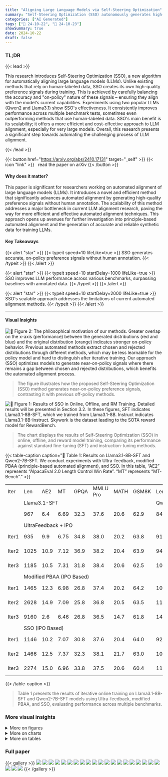 ```yaml
---
title: "Aligning Large Language Models via Self-Steering Optimization"
summary: "Self-Steering Optimization (SSO) autonomously generates high-quality preference signals for aligning LLMs, eliminating manual annotation and improving model performance significantly."
categories: ["AI Generated"]
tags: ["🔖 24-10-22", "🤗 24-10-23"]
showSummary: true
date: 2024-10-22
draft: false
---
```


### TL;DR


{{< lead >}}

This research introduces Self-Steering Optimization (SSO), a new algorithm for automatically aligning large language models (LLMs). Unlike existing methods that rely on human-labeled data, SSO creates its own high-quality preference signals during training. This is achieved by carefully balancing the accuracy and "on-policy" nature of these signals – ensuring they align with the model's current capabilities. Experiments using two popular LLMs (Qwen2 and Llama3.1) show SSO's effectiveness. It consistently improves performance across multiple benchmark tests, sometimes even outperforming methods that use human-labeled data. SSO's main benefit is its scalability; it offers a more efficient and cost-effective approach to LLM alignment, especially for very large models. Overall, this research presents a significant step towards automating the challenging process of LLM alignment.

{{< /lead >}}


{{< button href="https://arxiv.org/abs/2410.17131" target="_self" >}}
{{< icon "link" >}} &nbsp; read the paper on arXiv
{{< /button >}}

#### Why does it matter?
This paper is significant for researchers working on automated alignment of large language models (LLMs). It introduces a novel and efficient method that significantly advances automated alignment by generating high-quality preference signals without human annotation.  The scalability of this method addresses a major bottleneck in current LLM alignment research, paving the way for more efficient and effective automated alignment techniques. This approach opens up avenues for further investigation into principle-based automated alignment and the generation of accurate and reliable synthetic data for training LLMs.
#### Key Takeaways

{{< alert "star" >}}
{{< typeit speed=10 lifeLike=true >}} SSO generates accurate, on-policy preference signals without human annotation. {{< /typeit >}}
{{< /alert >}}

{{< alert "star" >}}
{{< typeit speed=10 startDelay=1000 lifeLike=true >}} SSO improves LLM performance across various benchmarks, surpassing baselines with annotated data. {{< /typeit >}}
{{< /alert >}}

{{< alert "star" >}}
{{< typeit speed=10 startDelay=2000 lifeLike=true >}} SSO's scalable approach addresses the limitations of current automated alignment methods. {{< /typeit >}}
{{< /alert >}}

------
#### Visual Insights



![](figures/figures_2_0.png "🔼 Figure 2: The philosophical motivation of our methods. Greater overlap on the x-axis (performance) between the generated distributions (red and blue) and the original distribution (orange) indicates stronger on-policy behavior. Previous automated methods extract chosen and rejected distributions through different methods, which may be less learnable for the policy model and hard to distinguish after iterative training. Our approach (SSO) optimizes models to generate near-on-policy signals where there remains a gap between chosen and rejected distributions, which benefits the automated alignment process.")

> The figure illustrates how the proposed Self-Steering Optimization (SSO) method generates near-on-policy preference signals, contrasting it with previous off-policy methods.





![](charts/charts_1_0.png "🔼 Figure 1: Results of SSO in Online, Offline, and RM Training. Detailed results will be presented in Section 3.2. In these figures, SFT indicates Llama3.1-8B-SFT, which we trained from Llama3.1-8B. Instruct indicates Llama3.1-8B-Instruct. Skywork is the dataset leading to the SOTA reward model for RewardBench.")

> The chart displays the results of Self-Steering Optimization (SSO) in online, offline, and reward model training, comparing its performance against standard fine-tuning (SFT) and instruction-tuning methods.





{{< table-caption caption="🔽 Table 1: Results on Llama3.1-8B-SFT and Qwen2-7B-SFT. We conduct experiments with Ultra-feedback, modified PBAA (principle-based automated alignment), and SSO. In this table, “AE2” represents “AlpacaEval 2.0 Length Control Win Rate”. “MT” represents “MT-Bench”." >}}
<br><table id='4' style='font-size:16px'><tr><td>Iter</td><td>Len</td><td>AE2</td><td>MT</td><td>GPQA</td><td>MMLU Pro</td><td>MATH</td><td>GSM8K</td><td>Len</td><td>AE2 MT</td><td>GPQA</td><td>MMLU Pro</td><td>MATH</td><td>GSM8K</td></tr><tr><td></td><td colspan="7">Llama3.1-SFT</td><td colspan="6">Qwen2-SFT</td></tr><tr><td></td><td>967</td><td>6.4</td><td>6.69</td><td>32.3</td><td>37.6</td><td>20.6</td><td>62.9</td><td>841</td><td>12.1 7.42</td><td>33.8</td><td>42.5</td><td>44.7</td><td>78.7</td></tr><tr><td></td><td colspan="13">UltraFeedback + IPO</td></tr><tr><td>Iter1</td><td>935</td><td>9.9</td><td>6.75</td><td>34.8</td><td>38.0</td><td>20.2</td><td>63.8</td><td>917</td><td>12.2 7.38</td><td>32.8</td><td>42.6</td><td>45.5</td><td>79.6</td></tr><tr><td>Iter2</td><td>1025</td><td>10.9</td><td>7.12</td><td>36.9</td><td>38.2</td><td>20.4</td><td>63.9</td><td>942</td><td>12.4 7.48</td><td>31.8</td><td>42.1</td><td>45.8</td><td>79.0</td></tr><tr><td>Iter3</td><td>1185</td><td>10.5</td><td>7.31</td><td>31.8</td><td>38.4</td><td>20.6</td><td>62.5</td><td>1014</td><td>13.7 7.60</td><td>31.8</td><td>42.1</td><td>45.4</td><td>78.7</td></tr><tr><td></td><td colspan="13">Modified PBAA (IPO Based)</td></tr><tr><td>Iter1</td><td>1465</td><td>12.3</td><td>6.98</td><td>26.8</td><td>37.4</td><td>20.2</td><td>64.2</td><td>1011</td><td>12.5 7.52</td><td>31.3</td><td>42.3</td><td>45.3</td><td>79.2</td></tr><tr><td>Iter2</td><td>2628</td><td>14.9</td><td>7.09</td><td>25.8</td><td>36.8</td><td>20.5</td><td>63.5</td><td>1183</td><td>14.5 7.62</td><td>33.3</td><td>42.4</td><td>46.0</td><td>79.4</td></tr><tr><td>Iter3</td><td>9160</td><td>2.6</td><td>6.46</td><td>26.8</td><td>36.5</td><td>14.7</td><td>61.8</td><td>1402</td><td>16.9 7.71</td><td>33.3</td><td>41.8</td><td>46.3</td><td>79.6</td></tr><tr><td></td><td colspan="13">SSO (IPO Based)</td></tr><tr><td>Iter1</td><td>1146</td><td>10.2</td><td>7.07</td><td>30.8</td><td>37.6</td><td>20.4</td><td>64.0</td><td>929</td><td>12.9 7.25</td><td>29.3</td><td>42.7</td><td>45.7</td><td>78.7</td></tr><tr><td>Iter2</td><td>1466</td><td>12.5</td><td>7.37</td><td>32.3</td><td>38.1</td><td>21.7</td><td>63.0</td><td>1025</td><td>15.0 7.47</td><td>31.8</td><td>42.0</td><td>45.6</td><td>78.3</td></tr><tr><td>Iter3</td><td>2274</td><td>15.0</td><td>6.96</td><td>33.8</td><td>37.5</td><td>20.6</td><td>60.4</td><td>1120</td><td>17.3 7.75</td><td>33.8</td><td>41.9</td><td>46.4</td><td>79.8</td></tr></table>{{< /table-caption >}}

> Table 1 presents the results of iterative online training on Llama3.1-8B-SFT and Qwen2-7B-SFT models using Ultra-feedback, modified PBAA, and SSO, evaluating performance across multiple benchmarks.



### More visual insights

<details>
<summary>More on figures
</summary>


![](figures/figures_2_1.png "🔼 Figure 2: The philosophical motivation of our methods. Greater overlap on the x-axis (performance) between the generated distributions (red and blue) and the original distribution (orange) indicates stronger on-policy behavior. Previous automated methods extract chosen and rejected distributions through different methods, which may be less learnable for the policy model and hard to distinguish after iterative training. Our approach (SSO) optimizes models to generate near-on-policy signals where there remains a gap between chosen and rejected distributions, which benefits the automated alignment process.")

> The figure illustrates how the proposed Self-Steering Optimization (SSO) method generates near on-policy preference signals, unlike previous off-policy methods, by progressively optimizing the model to maintain a gap between chosen and rejected responses throughout iterative training.


![](figures/figures_3_0.png "🔼 Figure 3: Our approach consists of two iterative steps: 1) Constructing contrastive prompts and sampling responses. Given a query, the policy model first identifies the most relevant features and principles to the query. We then construct a pair of contrastive prompts based on these principles and sample corresponding responses. These responses are then used to form three preference pairs for alignment. 2) Training the model with a weighted objective incorporating three distinct losses.")

> The figure illustrates the two-step process of Self-Steering Optimization (SSO), showing how contrastive prompts are constructed and used to train a model with three preference pairs.


![](figures/figures_4_0.png "🔼 Figure 1: Results of SSO in Online, Offline, and RM Training. Detailed results will be presented in Section 3.2. In these figures, SFT indicates Llama3.1-8B-SFT, which we trained from Llama3.1-8B. Instruct indicates Llama3.1-8B-Instruct. Skywork is the dataset leading to the SOTA reward model for RewardBench.")

> Figure 1 shows the results of Self-Steering Optimization (SSO) in online, offline, and reward model (RM) training on two foundation models, comparing the performance with and without SSO.


</details>



<details>
<summary>More on charts
</summary>


![](charts/charts_8_0.png "🔼 Figure 4: Quality analysis of synthetic data for Llama3.1-SFT training.")

> The chart displays the accuracy and on-policy nature of synthetic preference signals generated by SSO and PBAA across three training iterations.


![](charts/charts_8_1.png "🔼 Figure 4: Quality analysis of synthetic data for Llama3.1-SFT training.")

> The chart compares the accuracy and on-policy nature of synthetic preference signals generated by SSO and IPO across three training iterations.


![](charts/charts_9_0.png "🔼 Figure 5: Results of Different Optimization Loss on Llama3.1-Instruct.")

> The chart displays the performance of Llama3.1-Instruct model with different optimization losses (W and W') across multiple iterations on AlpacaEval 2.0 and MT Bench.


</details>



<details>
<summary>More on tables
</summary>


{{< table-caption caption="🔽 Table 2: Results on Llama3.1-8B-Instruct and Qwen2-7B-Instruct." >}}
<br><table id='8' style='font-size:14px'><tr><td>Method</td><td>AE2</td><td>MT</td><td>MMLU Pro</td><td>MATH</td></tr><tr><td colspan="5">Llama3.1-Instruct</td></tr><tr><td>Instruct</td><td>32.8</td><td>8.34</td><td>42.9</td><td>40.9</td></tr><tr><td>UltraFeedback</td><td>39.3</td><td>8.00</td><td>46.1</td><td>42.8</td></tr><tr><td>PBAA</td><td>27.2</td><td>8.28</td><td>46.8</td><td>42.3</td></tr><tr><td>SSO</td><td>39.2</td><td>8.48</td><td>47.4</td><td>43.7</td></tr><tr><td colspan="5">Qwen2-instruct</td></tr><tr><td>Instruct</td><td>33.2</td><td>8.37</td><td>44.4</td><td>50.4</td></tr><tr><td>UltraFeedback</td><td>19.3</td><td>7.79</td><td>43.8</td><td>30.6</td></tr><tr><td>PBAA</td><td>30.7</td><td>8.41</td><td>44.2</td><td>32.4</td></tr><tr><td>SSO</td><td>36.2</td><td>8.47</td><td>44.5</td><td>50.4</td></tr></table>{{< /table-caption >}}

> Table 2 presents the results of applying SSO to already aligned models, Llama3.1-8B-Instruct and Qwen2-7B-Instruct, showing improvements in both subjective and objective benchmarks.


{{< table-caption caption="🔽 Table 3: Results on Llama3.1 trained with synthetic offline data." >}}
<br><table id='2' style='font-size:14px'><tr><td>Model</td><td>Training Data</td><td>Len</td><td>AE2</td><td>MT</td><td>GPQA</td><td>MMLU Pro</td><td>MATH</td><td>GSM8K</td></tr><tr><td rowspan="2">SFT</td><td rowspan="2">Ultrafeedback SSO</td><td>1283</td><td>11.5</td><td>7.23</td><td>32.3</td><td>38.5</td><td>20.1</td><td>61.2</td></tr><tr><td>1319</td><td>18.0</td><td>7.36</td><td>32.8</td><td>35.5</td><td>20.6</td><td>62.9</td></tr><tr><td rowspan="2">Instruct</td><td rowspan="2">Ultrafeedback SSO</td><td>2105</td><td>41.2</td><td>8.13</td><td>32.8</td><td>46.1</td><td>42.8</td><td>82.9</td></tr><tr><td>2446</td><td>41.5</td><td>8.58</td><td>36.1</td><td>48.6</td><td>43.3</td><td>84.5</td></tr></table>{{< /table-caption >}}

> Table 3 presents the results of Llama3.1 model trained with synthetic offline data generated by SSO on various benchmarks including AE2, MT, GPQA, MATH, GSM8K, and MMLU Pro.


{{< table-caption caption="🔽 Table 4: Our Reward Models" >}}
<br><table id='7' style='font-size:18px'><tr><td>Training Data</td><td>Avg</td><td>Chat</td><td>Chat Hard</td><td>Safety</td><td>Reason</td></tr><tr><td>Skywork</td><td>90.8</td><td>93.6</td><td>85.5</td><td>90.1</td><td>94.1</td></tr><tr><td>Skywork + Synthetic</td><td>91.7</td><td>93.3</td><td>86.2</td><td>92.6</td><td>94.9</td></tr><tr><td>Skywork + UltraFeedback</td><td>90.9</td><td>95.8</td><td>80.0</td><td>92.3</td><td>95.3</td></tr></table>{{< /table-caption >}}

> The table presents the performance of reward models trained with different datasets on RewardBench, showing the average scores for chat, chat-hard, safety, and reason.


{{< table-caption caption="🔽 Table 5: Results on Qwen2-7B-Instruct under different ablations (Iteration 3)." >}}
<br><table id='11' style='font-size:14px'><tr><td>Method</td><td>Len</td><td>AE2</td><td>MT</td></tr><tr><td>Instruct</td><td>1786</td><td>33.24</td><td>8.37</td></tr><tr><td>SSO</td><td>2789</td><td>36.18</td><td>8.47</td></tr><tr><td>w/o W</td><td>4512</td><td>36.07</td><td>8.35</td></tr><tr><td>w/o g</td><td>2799</td><td>36.03</td><td>8.40</td></tr><tr><td>w/o W, g</td><td>4458</td><td>30.70</td><td>8.41</td></tr></table>{{< /table-caption >}}

> This table presents the ablation study results on Qwen2-7B-Instruct model with different components removed, showing the impact on the performance metrics of AE2 and MT.


{{< table-caption caption="🔽 Table 6: Results with DPO-Based SSO." >}}
<br><table id='10' style='font-size:16px'><tr><td rowspan="2">Model</td><td>Len</td><td>AE2</td><td>MT</td><td>II Len</td><td>AE2</td><td>MT</td></tr><tr><td colspan="3">Qwen2</td><td colspan="3">Llama3,1</td></tr><tr><td>Instruct Model</td><td>1786</td><td>33.2</td><td>8.37</td><td>2146</td><td>32.8</td><td>8.34</td></tr><tr><td>Modified PBAA(DPO Based) Iter3</td><td>3653</td><td>32.9</td><td>8.27</td><td>2947</td><td>40.0</td><td>8.39</td></tr><tr><td>SSO(DPO Based) Iter3</td><td>2611</td><td>37.2</td><td>8.46</td><td>2745</td><td>41.4</td><td>8.57</td></tr></table>{{< /table-caption >}}

> Table 6 presents the experimental results of SSO based on DPO Loss for Qwen2-7B-Instruct and Llama3.1-8B-Instruct.


{{< table-caption caption="🔽 Table 7: Results on Infinity-Instruct-7M-Gen-Llama3.1-8B" >}}
<br><table id='13' style='font-size:16px'><tr><td>Model</td><td>Len</td><td>AE2</td><td>MT</td><td>GPQA</td><td>MMLU Pro</td><td>MATH</td><td>GSM8K</td></tr><tr><td>Llama3.1-Instruct</td><td>2146</td><td>32.8</td><td>8.34</td><td>27.3</td><td>42.9</td><td>40.9</td><td>80.8</td></tr><tr><td>Infinity-Llama3.1-SFT</td><td>1758</td><td>37.5</td><td>7.49</td><td>24.7</td><td>40.4</td><td>33.4</td><td>76.6</td></tr><tr><td>Infinity-Llama3.1-SSO Iter3</td><td>1964</td><td>50.0</td><td>8.02</td><td>37.4</td><td>42.9</td><td>35.8</td><td>80.7</td></tr></table>{{< /table-caption >}}

> Table 7 presents the results of applying SSO to a stronger SFT model of Llama3.1-8B, demonstrating improved performance on several benchmarks.


{{< table-caption caption="🔽 Table 1: Results on Llama3.1-8B-SFT and Qwen2-7B-SFT. We conduct experiments with Ultra-feedback, modified PBAA (principle-based automated alignment), and SSO. In this table, 'AE2' represents 'AlpacaEval 2.0 Length Control Win Rate'. 'MT' represents 'MT-Bench'." >}}
<br><table id='7' style='font-size:14px'><tr><td>Iter</td><td>Len</td><td>AE2</td><td>MT</td><td>GPQA</td><td>MMLU Pro</td><td>MATH</td><td>GSM8K</td><td>Len AE2</td><td>MT</td><td>GPQA</td><td></td><td>MMLU Pro</td><td>MATH</td><td>GSM8K</td></tr><tr><td></td><td colspan="7">Llama3.1-Instruct</td><td colspan="7">Qwen2-Instruct</td></tr><tr><td></td><td>2146</td><td>32.8</td><td>8.34</td><td>27.3</td><td>42.9</td><td>40.9</td><td>80.8</td><td>1786</td><td>33.2</td><td>8.37</td><td>25.8</td><td>44.4</td><td>50.4</td><td>80.4</td></tr><tr><td></td><td colspan="14">UltraFeedBack+IPO</td></tr><tr><td>Iter1</td><td>2204</td><td>35.0</td><td>8.19</td><td>33.3</td><td>44.1</td><td>41.9</td><td>82.2</td><td>1955</td><td>35.6</td><td>8.17</td><td>28.8</td><td>44.5</td><td>46.8</td><td>76.9</td></tr><tr><td>Iter2</td><td>2211</td><td>37.2</td><td>8.10</td><td>36.9</td><td>45.1</td><td>42.8</td><td>82.0</td><td>1976</td><td>31.0</td><td>8.23</td><td>26.3</td><td>44.3</td><td>38.9</td><td>73.8</td></tr><tr><td>Iter3</td><td>2177</td><td>39.3</td><td>8.00</td><td>31.3</td><td>46.1</td><td>42.8</td><td>82.9</td><td>1999</td><td>19.3</td><td>7.79</td><td>25.3</td><td>43.8</td><td>30.6</td><td>71.1</td></tr><tr><td></td><td colspan="14">Modified PBAA(IPO Based)</td></tr><tr><td>Iter1</td><td>2292</td><td>40.2</td><td>8.31</td><td>31.3</td><td>45.7</td><td>42.5</td><td>83.4</td><td>2252</td><td>34.6</td><td>8.41</td><td>29.8</td><td>44.8</td><td>49.7</td><td>77.1</td></tr><tr><td>Iter2</td><td>2588</td><td>37.8</td><td>8.38</td><td>31.8</td><td>47.1</td><td>41.6</td><td>79.6</td><td>3034</td><td>32.0</td><td>8.38</td><td>30.3</td><td>44.3</td><td>43.3</td><td>73.5</td></tr><tr><td>Iter3</td><td>2936</td><td>27.2</td><td>8.28</td><td>30.8</td><td>46.8</td><td>42.3</td><td>73.4</td><td>4458</td><td>30.7</td><td>8.41</td><td>30.3</td><td>44.2</td><td>32.4</td><td>70.4</td></tr><tr><td></td><td colspan="14">SSO(IPO Based)</td></tr><tr><td>Iter1</td><td>2220</td><td>39.0</td><td>8.37</td><td>32.8</td><td>45.7</td><td>42.3</td><td>82.6</td><td>2062</td><td>34.9</td><td>8.42</td><td>30.3</td><td>44.2</td><td>50.0</td><td>79.8</td></tr><tr><td>Iter2</td><td>2416</td><td>40.7</td><td>8.45</td><td>35.4</td><td>47.3</td><td>43.3</td><td>83.5</td><td>2390</td><td>35.1</td><td>8.46</td><td>29.8</td><td>44.7</td><td>51.6</td><td>77.6</td></tr><tr><td>Iter3</td><td>2670</td><td>39.2</td><td>8.48</td><td>32.3</td><td>47.4</td><td>43.7</td><td>81.9</td><td>2789</td><td>36.2</td><td>8.47</td><td>27.3</td><td>44.5</td><td>50.4</td><td>77.0</td></tr></table>{{< /table-caption >}}

> Table 1 presents the results of experiments on Llama3.1-8B-SFT and Qwen2-7B-SFT models using Ultra-feedback, modified PBAA, and SSO, evaluating performance across various metrics including AlpacaEval 2.0, MT-Bench, GPQA, MMLU Pro, MATH, and GSM8K.


{{< table-caption caption="🔽 Table 8: Results on Llama3.1-8B-Instruct and Qwen2-7B-Instruct." >}}
<br><table id='11' style='font-size:16px'><tr><td rowspan="2">Model</td><td>Len</td><td>AE2 LWR</td><td>AE2 WR</td><td>MT</td><td>Len</td><td>AE2 LWR</td><td>AE2 WR</td><td>MT</td></tr><tr><td colspan="4">Qwen2</td><td colspan="4">Llama3,1</td></tr><tr><td>Instruct</td><td>1786</td><td>33.2</td><td>29.0</td><td>8.37 II</td><td>2146</td><td>32.8</td><td>35.2</td><td>8.34</td></tr><tr><td>DPO-Iter1</td><td>2245</td><td>33.5</td><td>36.5</td><td>8.31</td><td>2373</td><td>37.7</td><td>42.4</td><td>8.42</td></tr><tr><td>DPO-Iter2</td><td>2877</td><td>35.1</td><td>42.9</td><td>8.35</td><td>2693</td><td>38.2</td><td>45.6</td><td>8.54</td></tr><tr><td>DPO-Iter3</td><td>3653</td><td>32.9</td><td>44.6</td><td>8.27</td><td>2947</td><td>40.0</td><td>49.3</td><td>8.39</td></tr><tr><td>SSODpo-Iter1</td><td>2125</td><td>33.8</td><td>34.9</td><td>8.35</td><td>2405</td><td>35.1</td><td>40.3</td><td>8.38</td></tr><tr><td>SSODpo-Iter2</td><td>2301</td><td>38.1</td><td>41.6</td><td>8.17</td><td>2584</td><td>37.5</td><td>44.4</td><td>8.40</td></tr><tr><td>SSODpo-Iter3</td><td>2611</td><td>37.2</td><td>43.4</td><td>8.46</td><td>2745</td><td>41.4</td><td>43.2</td><td>8.57</td></tr></table>{{< /table-caption >}}

> Table 8 presents the detailed results of experiments conducted on Llama3.1-8B-Instruct and Qwen2-7B-Instruct models, comparing their performance across various metrics with different training methods.


{{< table-caption caption="🔽 Table 1: Results on Llama3.1-8B-SFT and Qwen2-7B-SFT. We conduct experiments with Ultra-feedback, modified PBAA (principle-based automated alignment), and SSO. In this table, 'AE2' represents 'AlpacaEval 2.0 Length Control Win Rate'. 'MT' represents 'MT-Bench'." >}}
<br><table id='4' style='font-size:14px'><tr><td>Iter</td><td>Len</td><td>AE2 LWR</td><td>AE2 WR</td><td>MT</td><td>Len</td><td>AE2 LWR</td><td>AE2 WR</td><td>MT</td></tr><tr><td></td><td colspan="4">Llama3-SFT</td><td colspan="4">Llama3-Instruct</td></tr><tr><td></td><td>1126</td><td>13.3</td><td>7.8</td><td>7.23 II</td><td>1965</td><td>33.6</td><td>33.1</td><td>7.93</td></tr><tr><td></td><td colspan="8">UltraFeedBack+IPO</td></tr><tr><td>Iter1</td><td>1704</td><td>24.8</td><td>21.2</td><td>8.02</td><td>1963</td><td>35.5</td><td>21.2</td><td>7.84</td></tr><tr><td>Iter2</td><td>1859</td><td>33.8</td><td>30.9</td><td>8.07</td><td>1935</td><td>37.2</td><td>30.9</td><td>7.90</td></tr><tr><td>Iter3</td><td>1932</td><td>33.2</td><td>33.1</td><td>7.90</td><td>1904</td><td>37.5</td><td>33.1</td><td>7.95</td></tr><tr><td></td><td colspan="8">Modified PBAA(IPO Based)</td></tr><tr><td>Iter1</td><td>1647</td><td>29.4</td><td>23.2</td><td>7.82</td><td>2070</td><td>37.4</td><td>39.2</td><td>8.01</td></tr><tr><td>Iter2</td><td>2900</td><td>30.8</td><td>34.3</td><td>8.02</td><td>2598</td><td>35.5</td><td>44.7</td><td>8.25</td></tr><tr><td>Iter3</td><td>6170</td><td>15.2</td><td>21.1</td><td>7.04</td><td>3379</td><td>25.6</td><td>38.6</td><td>8.10</td></tr><tr><td></td><td colspan="8">SSO(IPO Based)</td></tr><tr><td>Iter1</td><td>1345</td><td>24.2</td><td>15.8</td><td>7.75</td><td>2004</td><td>36.6</td><td>36.3</td><td>7.92</td></tr><tr><td>Iter2</td><td>1647</td><td>29.8</td><td>24.3</td><td>7.82</td><td>2306</td><td>37.6</td><td>42.2</td><td>8.24</td></tr><tr><td>Iter3</td><td>2015</td><td>32.7</td><td>34.5</td><td>8.05</td><td>2760</td><td>33.1</td><td>43.7</td><td>8.16</td></tr></table>{{< /table-caption >}}

> Table 1 presents the results of experiments conducted on Llama3.1-8B-SFT and Qwen2-7B-SFT models using Ultra-feedback, modified PBAA, and SSO, comparing their performance across various metrics, including AlpacaEval 2.0, MT-Bench, GPQA, MMLU Pro, MATH, and GSM8K.


{{< table-caption caption="🔽 Table 1: Results on Llama3.1-8B-SFT and Qwen2-7B-SFT. We conduct experiments with Ultra-feedback, modified PBAA (principle-based automated alignment), and SSO. In this table, 'AE2' represents 'AlpacaEval 2.0 Length Control Win Rate'. 'MT' represents 'MT-Bench'." >}}
<br><table id='7' style='font-size:18px'><tr><td>Model</td><td>Len</td><td>AE2</td><td>MT</td><td>GPQA</td><td>MMLU Pro</td><td>MATH</td><td>GSM8K</td></tr><tr><td></td><td colspan="7">Llama3.1-SFT</td></tr><tr><td>SFT</td><td>967</td><td>6.4</td><td>6.69</td><td>32.3</td><td>37.6</td><td>20.6</td><td>62.9</td></tr><tr><td>Ultrafeedback</td><td>1283</td><td>11.47</td><td>7.23</td><td>32.3</td><td>38.5</td><td>20.1</td><td>61.2</td></tr><tr><td>SSO</td><td>1319</td><td>18.0</td><td>7.36</td><td>32.8</td><td>35.5</td><td>20.6</td><td>62.9</td></tr><tr><td></td><td colspan="7">Llama3.1-Instruct</td></tr><tr><td>Instruct</td><td>2146</td><td>32.8</td><td>8.34</td><td>27.3</td><td>42.9</td><td>40.9</td><td>80.8</td></tr><tr><td>Ultrafeedback</td><td>2105</td><td>41.2</td><td>8.13</td><td>32.8</td><td>46.1</td><td>42.8</td><td>82.9</td></tr><tr><td>SSO</td><td>2446</td><td>41.5</td><td>8.58</td><td>36.1</td><td>48.6</td><td>43.3</td><td>84.5</td></tr></table>{{< /table-caption >}}

> Table 1 presents the results of experiments conducted on Llama3.1-8B-SFT and Qwen2-7B-SFT models using Ultra-feedback, modified PBAA, and SSO, evaluating performance across various metrics including AlpacaEval 2.0, MT-Bench, GPQA, MMLU Pro, MATH, and GSM8K.


{{< table-caption caption="🔽 Table 12: Results on Qwen2-7B-Instruct and Llama3.1-8B-Instruct under different ablations." >}}
<br><table id='7' style='font-size:14px'><tr><td colspan="2">Method</td><td>Len</td><td>AE2</td><td>MT</td><td>Len</td><td>AE2</td><td>MT</td></tr><tr><td colspan="2">Model</td><td colspan="3">Qwen2-7B-Instruct</td><td colspan="3">Llama3.1-8B-Instruct</td></tr><tr><td rowspan="3">SSO</td><td>Iter1</td><td>2062</td><td>34.92</td><td>8.42</td><td>2220</td><td>39.02</td><td>8.37</td></tr><tr><td>Iter2</td><td>2390</td><td>35.12</td><td>8.46</td><td>2416</td><td>40.73</td><td>8.45</td></tr><tr><td>Iter3</td><td>2789</td><td>36.18</td><td>8.47</td><td>2670</td><td>39.57</td><td>8.48</td></tr><tr><td rowspan="3">w/o W</td><td>Iter1</td><td>2244</td><td>35.12</td><td>8.28</td><td>2297</td><td>39.30</td><td>8.31</td></tr><tr><td>Iter2</td><td>3001</td><td>33.43</td><td>8.36</td><td>2592</td><td>37.35</td><td>8.43</td></tr><tr><td>Iter3</td><td>4512</td><td>36.07</td><td>8.35</td><td>2805</td><td>30.44</td><td>8.35</td></tr><tr><td rowspan="3">w/o g</td><td>Iter1</td><td>2042</td><td>35.38</td><td>8.29</td><td>2226</td><td>39.59</td><td>8.30</td></tr><tr><td>Iter2</td><td>2409</td><td>36.07</td><td>8.21</td><td>2433</td><td>40.13</td><td>8.27</td></tr><tr><td>Iter3</td><td>2799</td><td>36.03</td><td>8.40</td><td>2675</td><td>34.25</td><td>8.54</td></tr><tr><td rowspan="3">w/o W, g</td><td>Iter1</td><td>2252</td><td>34.55</td><td>8.41</td><td>2292</td><td>40.22</td><td>8.31</td></tr><tr><td>Iter2</td><td>3034</td><td>32.02</td><td>8.38</td><td>2588</td><td>37.75</td><td>8.38</td></tr><tr><td>Iter3</td><td>4458</td><td>30.70</td><td>8.41</td><td>2936</td><td>27.24</td><td>8.28</td></tr></table>{{< /table-caption >}}

> Table 12 presents the results of an ablation study on Qwen2-7B-Instruct and Llama3.1-8B-Instruct models under different ablation settings, showing the impact of removing the weight function (W), self-steering loss (G), or both on the model performance.


{{< table-caption caption="🔽 Table 1: Results on Llama3.1-8B-SFT and Qwen2-7B-SFT. We conduct experiments with Ultra-feedback, modified PBAA (principle-based automated alignment), and SSO. In this table, 'AE2' represents 'AlpacaEval 2.0 Length Control Win Rate'. 'MT' represents 'MT-Bench'." >}}
<table id='13' style='font-size:14px'><tr><td>Feature Name</td><td>Principles</td></tr><tr><td></td><td>adjective : [ , Engaging' , Dull , ] ,</td></tr><tr><td>Engagement</td><td></td></tr></table>{{< /table-caption >}}

> Table 1 presents the results of iterative online training experiments comparing the performance of Self-Steering Optimization (SSO) against modified principle-based alignment and Ultra-feedback on Llama3.1-8B-SFT and Qwen2-7B-SFT models across various metrics.


{{< table-caption caption="🔽 Table 1: Results on Llama3.1-8B-SFT and Qwen2-7B-SFT. We conduct experiments with Ultra-feedback, modified PBAA (principle-based automated alignment), and SSO. In this table, 'AE2' represents 'AlpacaEval 2.0 Length Control Win Rate'. 'MT' represents 'MT-Bench'." >}}
<table id='1' style='font-size:14px'><tr><td></td><td>Good Principle: Create responses that are designed to captivate the user' S attention and encourage active engagement . This involves personalizing the content to align with the user' s interests, preferences, and prior interactions · Use a friendly and conversational tone that invites the user to participate in a dialogue rather than simply receiving information . Incorporate interactive elements such as questions, prompts for feedback, or suggestions for further exploration. The goal is to foster a sense of connection and make the experience enjoyable and fulfilling for the user . Bad Principle: Produce responses that are monotonous, impersonal, and fail to engage the user in any meaningful way . This involves ignoring the user' s interests and preferences, opting instead for generic content that does not resonate on a personal level · Use a formal or detached tone that discourages conversation and makes the interaction feel transactional. Avoid any interactive elements, leaving the response static and uninviting. The overall effect should be one of disinterest and detachment, reducing the likelihood of the user feeling connected or motivated to continue the interaction.</td></tr><tr><td></td><td>adjective: [ , Accurate' , Inaccurate' ] ,</td></tr><tr><td>Accuracy</td><td>Good Principle: Commit to delivering responses that are meticulously accurate and grounded in verified facts. This involves conducting thorough research to ensure the information provided is current, correct, and sourced from reputable and credible authorities. Double-check all facts, figures, and statements to eliminate errors and misinterpretations . Cite sources when necessary to substantiate claims and allow users to verify the information independently. Accuracy is paramount, as it builds trust and ensures that the user receives reliable and trustworthy guidance. Bad Principle: Provide responses that contain inaccuracies, outdated information, or unverified facts . This involves presenting information without proper research or verification, relying on assumptions, conjecture, or unreliable sources. Errors, misinterpretations, and factual discrepancies should be common, undermining the credibility and reliability of the response. Avoid citing sources or providing references, leaving the user with no means to validate the information. Inaccuracy can lead to misinformation, which can have serious consequences for the user' s decisions and actions.</td></tr><tr><td>Literariness</td><td>adjective: ['Literary' , Boring' ] , Good Principle: Craft responses that showcase a refined command of language and incorporate literary techniques to make the content more captivating and enjoyable. Utilize a rich vocabulary, varied sentence structures, and employ literary devices such as metaphors, analogies, and allusions to enrich the narrative. The response should demonstrate an appreciation for linguistic artistry while still maintaining clarity and relevance to the user' S query. Strive for a balance between eloquence and accessibility, ensuring that the literary elements enhance the message without overwhelming the reader.</td></tr></table>{{< /table-caption >}}

> Table 1 presents the results of experiments comparing the performance of Self-Steering Optimization (SSO) against modified principle-based alignment and Ultra-feedback on Llama3.1-8B-SFT and Qwen2-7B-SFT across multiple benchmarks.


{{< table-caption caption="🔽 Table 1: Results on Llama3.1-8B-SFT and Qwen2-7B-SFT. We conduct experiments with Ultra-feedback, modified PBAA (principle-based automated alignment), and SSO. In this table, 'AE2' represents 'AlpacaEval 2.0 Length Control Win Rate'. 'MT' represents 'MT-Bench'." >}}
<table id='1' style='font-size:14px'><tr><td></td><td>Bad Principle: Compose responses that lack literary finesse, using plain or crude language that detracts from the overall quality of the content . Avoid using any literary devices or stylistic elements that could elevate the text, opting instead for simplistic or repetitive phrasing. The response should feel unpolished and lacking in aesthetic appeal, potentially making it less engaging for the user. Disregard the opportunity to create a more compelling narrative by failing to utilize the richness of language, resulting in a response that is functional but devoid of literary merit</td></tr><tr><td rowspan="3">Helpfulness</td><td>adjective: [ , Helpful' , Unhelpful' ] ,</td></tr><tr><td>Good Principle : Focus on delivering responses that are genuinely helpful and cater to the user' S specific needs. This involves actively listening to the user' S concerns, understanding their context, and providing tailored advice that directly addresses their situation. Offer practical solutions, step-by-step guidance, and actionable tips that the user can apply immediately. Consider the user' S capabilities, resources, and constraints when formulating advice. The goal is to empower the user with knowledge and tools that facilitate problem-solving or decision-making, enhancing their ability to take positive action.</td></tr><tr><td>Bad Principle: Provide responses that are vague, irrelevant, or unhelpful, failing to address the user' S actual needs. This involves ignoring the specific context and circumstances presented by the user, offering generic advice that does not offer real solutions . Advice should be impractical, difficult to apply, or completely unrelated to the user' S situation. Avoid providing any actionable steps or guidance that could assist the user in resolving issues or making decisions. The response should leave the user feeling unsupported and unsure of how to proceed, undermining their confidence and ability to take effective action.</td></tr><tr><td rowspan="2">Comprehensiveness</td><td>adjective: [' Comprehensive' , Incomplete' ] ,</td></tr><tr><td>Good Principle : Strive to deliver responses that are comprehensive, covering all pertinent aspects of the topic or question at hand. This involves conducting thorough research to gather a wide range of information, including different perspectives, nuances, and details that contribute to a holistic understanding · Ensure that the response addresses all aspects of the user' S query, providing a complete and detailed explanation · Include supplementary material, such as links, references, or examples, to enrich the response and offer additional resources for further exploration. A comprehensive approach demonstrates expertise and dedication to providing the user with a well-rounded and informative answer .</td></tr></table>{{< /table-caption >}}

> Table 1 presents the results of experiments conducted on Llama3.1-8B-SFT and Qwen2-7B-SFT models using Ultra-feedback, modified PBAA, and SSO, evaluating performance across multiple benchmarks.


{{< table-caption caption="🔽 Table 1: Results on Llama3.1-8B-SFT and Qwen2-7B-SFT. We conduct experiments with Ultra-feedback, modified PBAA (principle-based automated alignment), and SSO. In this table, 'AE2' represents 'AlpacaEval 2.0 Length Control Win Rate'. 'MT' represents 'MT-Bench'." >}}
<table id='1' style='font-size:14px'><tr><td></td><td>Bad Principle: Offer responses that are superficial, lacking depth, or omit key details, resulting in an incomplete understanding of the topic. This involves skimming over important aspects of the question, ignoring alternative viewpoints, or failing to delve into the nuances of the subject matter · Provide minimal information, leaving out critical details that would contribute to a more thorough understanding. Avoid incorporating supplementary material or additional resources that could help the user gain a broader perspective . An incomplete response may leave the user feeling unsatisfied, uninformed, and unable to fully grasp the complexities of the topic.</td></tr><tr><td>Logicality</td><td>adjective: [ , Logical' , Illogical , ] ,</td></tr><tr><td></td><td>Good Principle : Construct responses that adhere to strict logical principles, ensuring each point flows seamlessly from the last, forming a coherent and well-reasoned argument . Start with a clear premise or statement of the issue, then methodically develop the argument by presenting supporting evidence, examples, and reasoning. Each segment of the response should logically progress to the next, building towards a sound conclusion . Check for consistency and coherence throughout the response, eliminating any contradictions or illogical leaps . The goal is to present a rational and persuasive case that respects the user' S intelligence and fosters a deeper understanding of the topic. Bad Principle : Create responses that lack a clear structure or logical flow, leading to confusion and a weakened argument . Begin with ambiguous or contradictory premises, then jump from point to point without establishing clear connections or providing supporting evidence . Allow the response to meander, losing focus and failing to build a coherent argument · Conclude with a haphazard or unrelated statement, leaving the user uncertain about the intended message. Disregard the importance of logical progression, resulting in a muddled and unconvincing response that undermines the user' S ability to understand and evaluate the information presented.</td></tr><tr><td>Safety</td><td>adjective: [' Safe' , Unsafe' ] , Good Principle : Design responses that prioritize the safety and well-being of the user at all times . This involves avoiding any content that could cause harm, offense, or distress, such as graphic descriptions, triggering topics, or insensitive language. Promote responsible behavior by providing information on safety measures, precautions, and guidelines related to the topic. Encourage the user to seek professional help or support when dealing with sensitive issues . Ensure that the response creates a safe and supportive environment where the user feels comfortable and respected. Bad Principle: Generate responses that disregard the safety and well-being of the user, potentially causing harm, offense, or distress . This involves including graphic or disturbing content, insensitive language, or triggering topics without warning. Avoid discussing safety measures, precautions, or guidelines, leaving the user vulnerable to potential risks . Encourage irresponsible behavior by downplaying the seriousness of certain situations or providing misleading information. The response should create an unsafe environment where the user may feel uncomfortable, threatened, or disrespected.</td></tr></table>{{< /table-caption >}}

> Table 1 presents the results of experiments conducted on Llama3.1-8B-SFT and Qwen2-7B-SFT models using Ultra-feedback, modified PBAA, and SSO, evaluating performance across various metrics.


</details>


### Full paper

{{< gallery >}}
<img src="paper_images/1.png" class="grid-w50 md:grid-w33 xl:grid-w25" />
<img src="paper_images/2.png" class="grid-w50 md:grid-w33 xl:grid-w25" />
<img src="paper_images/3.png" class="grid-w50 md:grid-w33 xl:grid-w25" />
<img src="paper_images/4.png" class="grid-w50 md:grid-w33 xl:grid-w25" />
<img src="paper_images/5.png" class="grid-w50 md:grid-w33 xl:grid-w25" />
<img src="paper_images/6.png" class="grid-w50 md:grid-w33 xl:grid-w25" />
<img src="paper_images/7.png" class="grid-w50 md:grid-w33 xl:grid-w25" />
<img src="paper_images/8.png" class="grid-w50 md:grid-w33 xl:grid-w25" />
<img src="paper_images/9.png" class="grid-w50 md:grid-w33 xl:grid-w25" />
<img src="paper_images/10.png" class="grid-w50 md:grid-w33 xl:grid-w25" />
<img src="paper_images/11.png" class="grid-w50 md:grid-w33 xl:grid-w25" />
<img src="paper_images/12.png" class="grid-w50 md:grid-w33 xl:grid-w25" />
<img src="paper_images/13.png" class="grid-w50 md:grid-w33 xl:grid-w25" />
<img src="paper_images/14.png" class="grid-w50 md:grid-w33 xl:grid-w25" />
<img src="paper_images/15.png" class="grid-w50 md:grid-w33 xl:grid-w25" />
<img src="paper_images/16.png" class="grid-w50 md:grid-w33 xl:grid-w25" />
<img src="paper_images/17.png" class="grid-w50 md:grid-w33 xl:grid-w25" />
<img src="paper_images/18.png" class="grid-w50 md:grid-w33 xl:grid-w25" />
<img src="paper_images/19.png" class="grid-w50 md:grid-w33 xl:grid-w25" />
<img src="paper_images/20.png" class="grid-w50 md:grid-w33 xl:grid-w25" />
<img src="paper_images/21.png" class="grid-w50 md:grid-w33 xl:grid-w25" />
<img src="paper_images/22.png" class="grid-w50 md:grid-w33 xl:grid-w25" />
<img src="paper_images/23.png" class="grid-w50 md:grid-w33 xl:grid-w25" />
{{< /gallery >}}